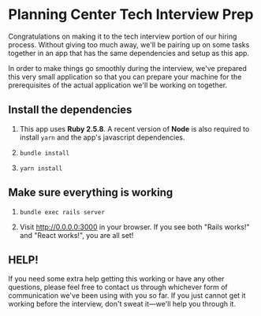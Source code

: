 # Planning Center Tech Interview Prep

Congratulations on making it to the tech interview portion of our
hiring process. Without giving too much away, we'll be pairing up on
some tasks together in an app that has the same dependencies and setup
as this app.

In order to make things go smoothly during the interview, we've
prepared this very small application so that you can prepare your
machine for the prerequisites of the actual application we'll be
working on together.

## Install the dependencies

1. This app uses **Ruby 2.5.8**. A recent version of **Node** is also
   required to install `yarn` and the app's javascript dependencies.

1. `bundle install`

1. `yarn install`

## Make sure everything is working

1. `bundle exec rails server`

1. Visit http://0.0.0.0:3000 in your browser. If you see both
   "Rails works!" and "React works!", you are all set!

## HELP!

If you need some extra help getting this working or have any other
questions, please feel free to contact us through whichever form of
communication we've been using with you so far. If you just cannot
get it working before the interview, don't sweat it—we'll help you
through it.
